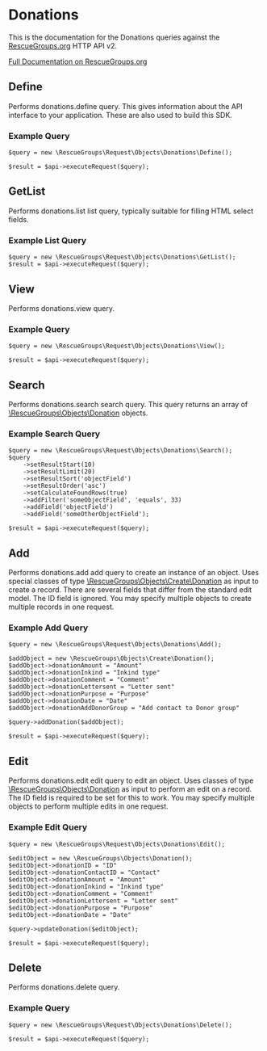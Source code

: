 # Donations

This is the documentation for the Donations queries against the [RescueGroups.org](https://www.rescuegroups.org/) HTTP API v2.

[Full Documentation on RescueGroups.org](https://userguide.rescuegroups.org/display/APIDG/Object+definitions#Objectdefinitions-donations)

## Define






Performs donations.define query. This gives information about the API interface to your application. These are also used to build this SDK.

### Example Query

    $query = new \RescueGroups\Request\Objects\Donations\Define();

    $result = $api->executeRequest($query);


## GetList


Performs donations.list list query, typically suitable for filling HTML select fields.

### Example List Query

    $query = new \RescueGroups\Request\Objects\Donations\GetList();
    $result = $api->executeRequest($query);






## View







Performs donations.view query.

### Example Query

    $query = new \RescueGroups\Request\Objects\Donations\View();

    $result = $api->executeRequest($query);


## Search

Performs donations.search search query. This query returns an array of [\RescueGroups\Objects\Donation](../../src/Objects/Donation.php) objects.

### Example Search Query

    $query = new \RescueGroups\Request\Objects\Donations\Search();
    $query
        ->setResultStart(10)
        ->setResultLimit(20)
        ->setResultSort('objectField')
        ->setResultOrder('asc')
        ->setCalculateFoundRows(true)
        ->addFilter('someObjectField', 'equals', 33)
        ->addField('objectField')
        ->addField('someOtherObjectField');

    $result = $api->executeRequest($query);







## Add





Performs donations.add add query to create an instance of an object. Uses special classes of type [\RescueGroups\Objects\Create\Donation](../../src/Objects/Donation.php) as input to create a record. There are several fields that differ from the standard edit model. The ID field is ignored. You may specify multiple objects to create multiple records in one request.

### Example Add Query

    $query = new \RescueGroups\Request\Objects\Donations\Add();

    $addObject = new \RescueGroups\Objects\Create\Donation();
    $addObject->donationAmount = "Amount"
    $addObject->donationInkind = "Inkind type"
    $addObject->donationComment = "Comment"
    $addObject->donationLettersent = "Letter sent"
    $addObject->donationPurpose = "Purpose"
    $addObject->donationDate = "Date"
    $addObject->donationAddDonorGroup = "Add contact to Donor group"

    $query->addDonation($addObject);

    $result = $api->executeRequest($query);



## Edit



Performs donations.edit edit query to edit an object. Uses classes of type [\RescueGroups\Objects\Donation](../../src/Objects/Donation.php) as input to perform an edit on a record. The ID field is required to be set for this to work. You may specify multiple objects to perform multiple edits in one request.

### Example Edit Query

    $query = new \RescueGroups\Request\Objects\Donations\Edit();

    $editObject = new \RescueGroups\Objects\Donation();
    $editObject->donationID = "ID"
    $editObject->donationContactID = "Contact"
    $editObject->donationAmount = "Amount"
    $editObject->donationInkind = "Inkind type"
    $editObject->donationComment = "Comment"
    $editObject->donationLettersent = "Letter sent"
    $editObject->donationPurpose = "Purpose"
    $editObject->donationDate = "Date"

    $query->updateDonation($editObject);

    $result = $api->executeRequest($query);





## Delete







Performs donations.delete query.

### Example Query

    $query = new \RescueGroups\Request\Objects\Donations\Delete();

    $result = $api->executeRequest($query);


